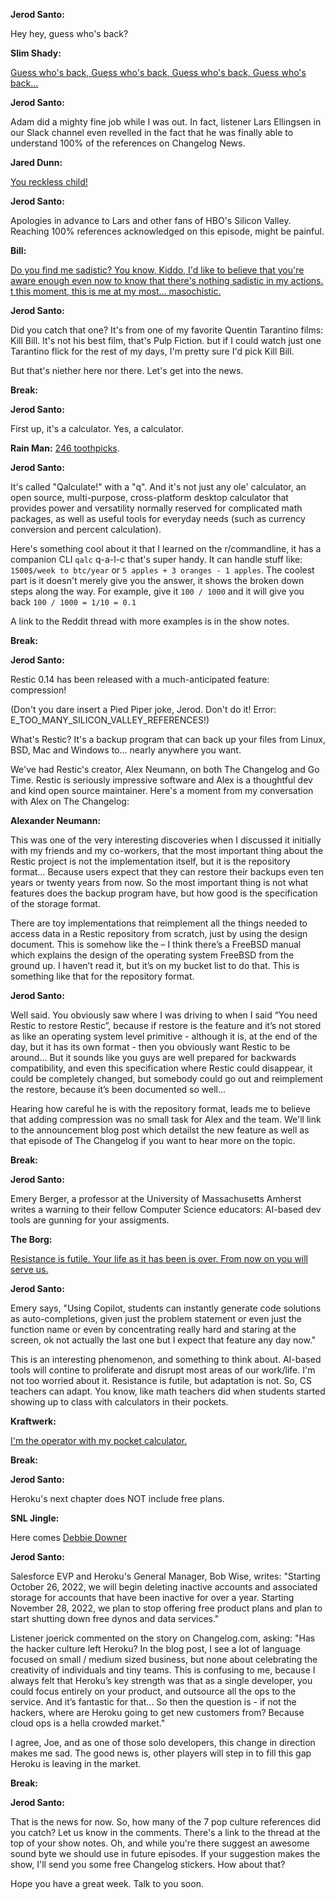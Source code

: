 **Jerod Santo:**

Hey hey, guess who's back?

**Slim Shady:**

[Guess who's back, Guess who's back, Guess who's back, Guess who's back...](https://www.youtube.com/watch?v=YVkUvmDQ3HY)

**Jerod Santo:**

Adam did a mighty fine job while I was out. In fact, listener Lars Ellingsen in our Slack channel even revelled in the fact that he was finally able to understand 100% of the references on Changelog News.

**Jared Dunn:**

[You reckless child!](https://www.youtube.com/watch?v=s5mYCemlflg)

**Jerod Santo:**

Apologies in advance to Lars and other fans of HBO's Silicon Valley. Reaching 100% references acknowledged on this episode, might be painful.

**Bill:**

[Do you find me sadistic? You know, Kiddo, I'd like to believe that you're aware enough even now to know that there's nothing sadistic in my actions. t this moment, this is me at my most... masochistic.](https://www.youtube.com/watch?v=qwg2bvY3_Ek)

**Jerod Santo:**

Did you catch that one? It's from one of my favorite Quentin Tarantino films: Kill Bill. It's not his best film, that's Pulp Fiction. but if I could watch just one Tarantino flick for the rest of my days, I'm pretty sure I'd pick Kill Bill.

But that's niether here nor there. Let's get into the news.

**Break:**

**Jerod Santo:**

First up, it's a calculator. Yes, a calculator.

**Rain Man:** [246 toothpicks](https://www.youtube.com/watch?v=kthFUFBwbZg).

**Jerod Santo:**

It's called "Qalculate!" with a "q". And it's not just any ole' calculator, an open source, multi-purpose, cross-platform  desktop calculator that provides power and versatility normally reserved for complicated math packages, as well as useful tools for everyday needs (such as currency conversion and percent calculation).

Here's something cool about it that I learned on the r/commandline, it has a companion CLI `qalc` q-a-l-c that's super handy. It can handle stuff like: `1500$/week to btc/year` or `5 apples + 3 oranges - 1 apples`. The coolest part is it doesn't merely give you the answer, it shows the broken down steps along the way. For example, give it `100 / 1000` and it will give you back `100 / 1000 = 1/10 = 0.1`

A link to the Reddit thread with more examples is in the show notes.

**Break:**

**Jerod Santo:**

Restic 0.14 has been released with a much-anticipated feature: compression!

(Don't you dare insert a Pied Piper joke, Jerod. Don't do it! Error: E_TOO_MANY_SILICON_VALLEY_REFERENCES!)


What's Restic? It's a backup program that can back up your files from Linux, BSD, Mac and Windows to... nearly anywhere you want.

We've had Restic's creator, Alex Neumann, on both The Changelog and Go Time. Restic is seriously impressive software and Alex is a thoughtful dev and kind open source maintainer. Here's a moment from my conversation with Alex on The Changelog:

**Alexander Neumann:**

This was one of the very interesting discoveries when I discussed it initially with my friends and my co-workers, that the most important thing about the Restic project is not the implementation itself, but it is the repository format… Because users expect that they can restore their backups even ten years or twenty years from now. So the most important thing is not what features does the backup program have, but how good is the specification of the storage format.

There are toy implementations that reimplement all the things needed to access data in a Restic repository from scratch, just by using the design document. This is somehow like the – I think there’s a FreeBSD manual which explains the design of the operating system FreeBSD from the ground up. I haven’t read it, but it’s on my bucket list to do that. This is something like that for the repository format.

**Jerod Santo:**

Well said. You obviously saw where I was driving to when I said “You need Restic to restore Restic”, because if restore is the feature and it’s not stored as like an operating system level primitive - although it is, at the end of the day, but it has its own format - then you obviously want Restic to be around… But it sounds like you guys are well prepared for backwards compatibility, and even this specification where Restic could disappear, it could be completely changed, but somebody could go out and reimplement the restore, because it’s been documented so well…

Hearing how careful he is with the repository format, leads me to believe that adding compression was no small task for Alex and the team. We'll link to the announcement blog post which detailst the new feature as well as that episode of The Changelog if you want to hear more on the topic.

**Break:**

**Jerod Santo:**

Emery Berger, a professor at the University of Massachusetts Amherst writes a warning to their fellow Computer Science educators: AI-based dev tools are gunning for your assigments.

**The Borg:**

[Resistance is futile. Your life as it has been is over. From now on you will serve us.](https://www.youtube.com/watch?v=rtEaR1JU-ps)

**Jerod Santo:**

Emery says, "Using Copilot, students can instantly generate code solutions as auto-completions, given just the problem statement or even just the function name or even by concentrating really hard and staring at the screen, ok not actually the last one but I expect that feature any day now."

This is an interesting phenomenon, and something to think about. AI-based tools will contine to proliferate and disrupt most areas of our work/life. I'm not too worried about it. Resistance is futile, but adaptation is not. So, CS teachers can adapt. You know, like math teachers did when students started showing up to class with calculators in their pockets.

**Kraftwerk:**

[I'm the operator with my pocket calculator.](https://www.youtube.com/watch?v=oD7rJ4ufciM)

**Break:**

**Jerod Santo:**

Heroku's next chapter does NOT include free plans.

**SNL Jingle:**

Here comes [Debbie Downer](https://www.youtube.com/watch?v=TfE93xON8jk)

**Jerod Santo:**

Salesforce EVP and Heroku's General Manager, Bob Wise, writes: "Starting October 26, 2022, we will begin deleting inactive accounts and associated storage for accounts that have been inactive for over a year. Starting November 28, 2022, we plan to stop offering free product plans and plan to start shutting down free dynos and data services."

Listener joerick commented on the story on Changelog.com, asking: "Has the hacker culture left Heroku? In the blog post, I see a lot of language focused on small / medium sized business, but none about celebrating the creativity of individuals and tiny teams. This is confusing to me, because I always felt that Heroku’s key strength was that as a single developer, you could focus entirely on your product, and outsource all the ops to the service. And it’s fantastic for that... So then the question is - if not the hackers, where are Heroku going to get new customers from? Because cloud ops is a hella crowded market."

I agree, Joe, and as one of those solo developers, this change in direction makes me sad. The good news is, other players will step in to fill this gap Heroku is leaving in the market.

**Break:**

**Jerod Santo:**

That is the news for now. So, how many of the 7 pop culture references did you catch? Let us know in the comments. There's a link to the thread at the top of your show notes. Oh, and while you're there suggest an awesome sound byte we should use in future episodes. If your suggestion makes the show, I'll send you some free Changelog stickers. How about that?

Hope you have a great week. Talk to you soon.
